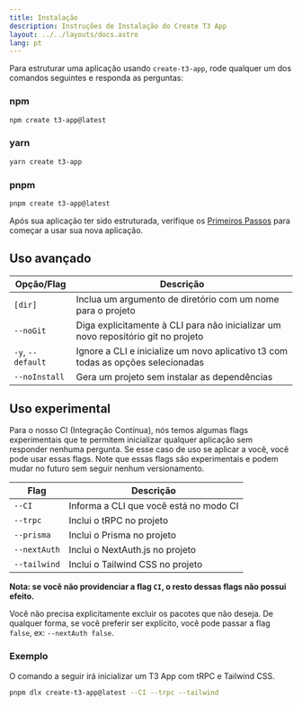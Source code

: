 ```yaml
---
title: Instalação
description: Instruções de Instalação do Create T3 App
layout: ../../layouts/docs.astro
lang: pt
---
```


Para estruturar uma aplicação usando `create-t3-app`, rode qualquer um dos comandos seguintes e responda as perguntas:

### npm

```bash
npm create t3-app@latest
```

### yarn

```bash
yarn create t3-app
```

### pnpm

```bash
pnpm create t3-app@latest
```

Após sua aplicação ter sido estruturada, verifique os [Primeiros Passos](/pt/usage/first-steps) para começar a usar sua nova aplicação.

## Uso avançado

| Opção/Flag        | Descrição                                                                         |
| ----------------- | --------------------------------------------------------------------------------- |
| `[dir]`           | Inclua um argumento de diretório com um nome para o projeto                       |
| `--noGit`         | Diga explicitamente à CLI para não inicializar um novo repositório git no projeto |
| `-y`, `--default` | Ignore a CLI e inicialize um novo aplicativo t3 com todas as opções selecionadas  |
| `--noInstall`     | Gera um projeto sem instalar as dependências                                      |

## Uso experimental

Para o nosso CI (Integração Contínua), nós temos algumas flags experimentais que te permitem inicializar qualquer aplicação sem responder nenhuma pergunta. Se esse caso de uso se aplicar a você, você pode usar essas flags. Note que essas flags são experimentais e podem mudar no futuro sem seguir nenhum versionamento.

| Flag         | Descrição                              |
| ------------ | -------------------------------------- |
| `--CI`       | Informa a CLI que você está no modo CI |
| `--trpc`     | Inclui o tRPC no projeto               |
| `--prisma`   | Inclui o Prisma no projeto             |
| `--nextAuth` | Inclui o NextAuth.js no projeto        |
| `--tailwind` | Inclui o Tailwind CSS no projeto       |

**Nota: se você não providenciar a flag `CI`, o resto dessas flags não possui efeito.**

Você não precisa explicitamente excluir os pacotes que não deseja. De qualquer forma, se você preferir ser explícito, você pode passar a flag `false`, ex: `--nextAuth false`.

### Exemplo

O comando a seguir irá inicializar um T3 App com tRPC e Tailwind CSS.

```bash
pnpm dlx create-t3-app@latest --CI --trpc --tailwind
```
